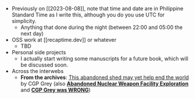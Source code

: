 * Previously on [[2023-08-08]], note that time and date are in Philippine Standard Time as I write this, although you do you use UTC for simplicity.
	* Anything that done during the night (between 22:00 and 05:00 the next day)
* OSS work at [[recaptime.dev]] or whatever
	* TBD
* Personal side projects
	* I actually start writing some manuscripts for a future book, which will be discussed soon.
* Across the interwebs
	* **From the archives**: [This abandoned shed may yet help end the world](https://www.youtube.com/watch?v=PCeMCwxayp0) by CGP Grey (also [**Abandoned Nuclear Weapon Facility Exploration**](https://www.youtube.com/watch?v=ABMV4wXx6Xo) and [**CGP Grey was WRONG**](https://www.youtube.com/watch?v=ua4QMFQATco))